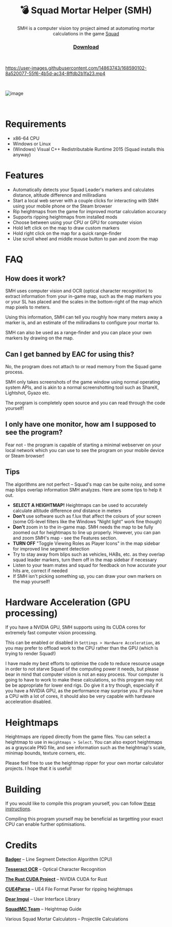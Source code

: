 <h1 align="center">💣 Squad Mortar Helper (SMH)</h1>

<p align="center">SMH is a computer vision toy project aimed at automating mortar calculations in the game <a href="https://joinsquad.com/">Squad</a></p>

<h3 align="center"><a href="https://github.com/WilliamVenner/squad-mortar-helper/releases/latest">Download</a></h3>

<br/>

https://user-images.githubusercontent.com/14863743/168590102-8a520077-55f6-4b5d-ac34-8ffdb2b1fa23.mp4

<br/>

![image](https://user-images.githubusercontent.com/14863743/170140566-62c5a34a-1b12-4c5c-b595-f7643368f90b.png)

<br/>

# Requirements

* x86-64 CPU
* Windows or Linux
* (Windows) Visual C++ Redistributable Runtime 2015 (Squad installs this anyway)

# Features

* Automatically detects your Squad Leader's markers and calculates distance, altitude difference and milliradians
* Start a local web server with a couple clicks for interacting with SMH using your mobile phone or the Steam browser
* Rip heightmaps from the game for improved mortar calculation accuracy
* Supports ripping heightmaps from installed mods
* Choose between using your CPU or GPU for computer vision
* Hold left click on the map to draw custom markers
* Hold right click on the map for a quick range-finder
* Use scroll wheel and middle mouse button to pan and zoom the map

# FAQ

## How does it work?

SMH uses computer vision and OCR (optical character recognition) to extract information from your in-game map, such as the map markers you or your SL has placed and the scales in the bottom-right of the map which map pixels to meters.

Using this information, SMH can tell you roughly how many meters away a marker is, and an estimate of the milliradians to configure your mortar to.

SMH can also be used as a range-finder and you can place your own markers by drawing on the map.

## Can I get banned by EAC for using this?

No, the program does not attach to or read memory from the Squad game process.

SMH only takes screenshots of the game window using normal operating system APIs, and is akin to a normal screenshotting tool such as ShareX, Lightshot, Gyazo etc.

The program is completely open source and you can read through the code yourself!

## I only have one monitor, how am I supposed to see the program?

Fear not - the program is capable of starting a minimal webserver on your local network which you can use to see the program on your mobile device or Steam browser!

## Tips

The algorithms are not perfect – Squad's map can be quite noisy, and some map blips overlap information SMH analyzes. Here are some tips to help it out.

* **SELECT A HEIGHTMAP!** Heightmaps can be used to accurately calculate altitude difference _and_ distance in meters
* **Don't** use software such as f.lux that affect the colours of your screen (some OS-level filters like the Windows "Night light" work fine though)
* **Don't** zoom in to the in-game map. SMH needs the map to be fully zoomed out for heightmaps to line up properly. However, you can pan and zoom SMH's map - see the Features section.
* **TURN OFF** "Toggle Viewing Roles as Player Icons" in the map sidebar for improved line segment detection
* Try to stay away from blips such as vehicles, HABs, etc. as they overlap squad leader markers, turn them off in the map sidebar if necessary
* Listen to your team mates and squad for feedback on how accurate your hits are, correct if needed
* If SMH isn't picking something up, you can draw your own markers on the map yourself!

# Hardware Acceleration (GPU processing)

If you have a NVIDIA GPU, SMH supports using its CUDA cores for extremely fast computer vision processing.

This can be enabled or disabled in `Settings > Hardware Acceleration`, as you may prefer to offload work to the CPU rather than the GPU (which is trying to render Squad!)

I have made my best efforts to optimise the code to reduce resource usage in order to not starve Squad of the computing power it needs, but please bear in mind that computer vision is not an easy process. Your computer is going to have to work to make these calculations, so this program may not be be appropriate for lower end rigs. Do give it a try though, especially if you have a NVIDIA GPU, as the performance may surprise you. If you have a CPU with a lot of cores, it should also be very capable with hardware acceleration disabled.

# Heightmaps

Heightmaps are ripped directly from the game files. You can select a heightmap to use in `Heightmaps > Select`. You can also export heightmaps as a grayscale PNG file, and see information such as the heightmap's scale, minimap bounds, texture corners, etc.

Please feel free to use the heightmap ripper for your own mortar calculator projects. I hope that it is useful!

# Building

If you would like to compile this program yourself, you can follow [these instructions](BUILDING.md).

Compiling this program yourself may be beneficial as targetting your exact CPU can enable further optimisations.

# Credits

**[Badger](https://github.com/Badger9)** – Line Segment Detection Algorithm (CPU)

**[Tesseract OCR](https://github.com/tesseract-ocr/tesseract)** – Optical Character Recognition

**[The Rust CUDA Project](https://github.com/Rust-GPU/Rust-CUDA)** – NVIDIA CUDA for Rust

**[CUE4Parse](https://github.com/FabianFG/CUE4Parse)** – UE4 File Format Parser for ripping heightmaps

**[Dear Imgui](https://github.com/ocornut/imgui)** – User Interface Library

**[SquadMC Team](https://github.com/Endebert/squadmc-maps/wiki/How-to-add-new-maps-to-SquadMC)** – Heightmap Guide

Various Squad Mortar Calculators – Projectile Calculations
